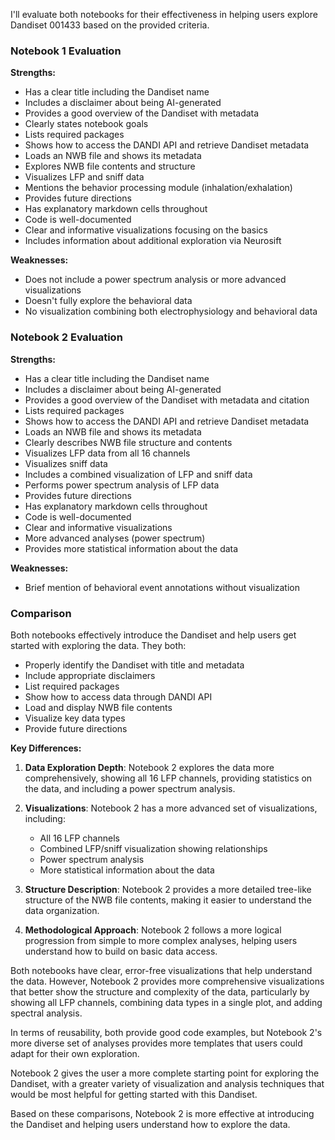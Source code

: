 I'll evaluate both notebooks for their effectiveness in helping users explore Dandiset 001433 based on the provided criteria.

### Notebook 1 Evaluation

**Strengths:**
- Has a clear title including the Dandiset name
- Includes a disclaimer about being AI-generated
- Provides a good overview of the Dandiset with metadata
- Clearly states notebook goals
- Lists required packages
- Shows how to access the DANDI API and retrieve Dandiset metadata
- Loads an NWB file and shows its metadata
- Explores NWB file contents and structure
- Visualizes LFP and sniff data
- Mentions the behavior processing module (inhalation/exhalation)
- Provides future directions
- Has explanatory markdown cells throughout
- Code is well-documented
- Clear and informative visualizations focusing on the basics
- Includes information about additional exploration via Neurosift

**Weaknesses:**
- Does not include a power spectrum analysis or more advanced visualizations
- Doesn't fully explore the behavioral data
- No visualization combining both electrophysiology and behavioral data

### Notebook 2 Evaluation

**Strengths:**
- Has a clear title including the Dandiset name
- Includes a disclaimer about being AI-generated
- Provides a good overview of the Dandiset with metadata and citation
- Lists required packages
- Shows how to access the DANDI API and retrieve Dandiset metadata
- Loads an NWB file and shows its metadata
- Clearly describes NWB file structure and contents
- Visualizes LFP data from all 16 channels
- Visualizes sniff data
- Includes a combined visualization of LFP and sniff data
- Performs power spectrum analysis of LFP data
- Provides future directions
- Has explanatory markdown cells throughout
- Code is well-documented
- Clear and informative visualizations
- More advanced analyses (power spectrum)
- Provides more statistical information about the data

**Weaknesses:**
- Brief mention of behavioral event annotations without visualization

### Comparison

Both notebooks effectively introduce the Dandiset and help users get started with exploring the data. They both:
- Properly identify the Dandiset with title and metadata
- Include appropriate disclaimers
- List required packages
- Show how to access data through DANDI API
- Load and display NWB file contents
- Visualize key data types
- Provide future directions

**Key Differences:**

1. **Data Exploration Depth**: Notebook 2 explores the data more comprehensively, showing all 16 LFP channels, providing statistics on the data, and including a power spectrum analysis.

2. **Visualizations**: Notebook 2 has a more advanced set of visualizations, including:
   - All 16 LFP channels
   - Combined LFP/sniff visualization showing relationships
   - Power spectrum analysis
   - More statistical information about the data

3. **Structure Description**: Notebook 2 provides a more detailed tree-like structure of the NWB file contents, making it easier to understand the data organization.

4. **Methodological Approach**: Notebook 2 follows a more logical progression from simple to more complex analyses, helping users understand how to build on basic data access.

Both notebooks have clear, error-free visualizations that help understand the data. However, Notebook 2 provides more comprehensive visualizations that better show the structure and complexity of the data, particularly by showing all LFP channels, combining data types in a single plot, and adding spectral analysis.

In terms of reusability, both provide good code examples, but Notebook 2's more diverse set of analyses provides more templates that users could adapt for their own exploration.

Notebook 2 gives the user a more complete starting point for exploring the Dandiset, with a greater variety of visualization and analysis techniques that would be most helpful for getting started with this Dandiset.

Based on these comparisons, Notebook 2 is more effective at introducing the Dandiset and helping users understand how to explore the data.